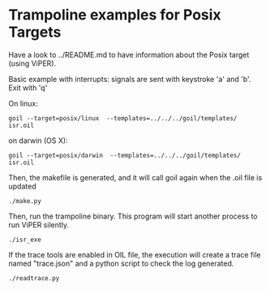 # Trampoline examples for Posix Targets

Have a look to ../README.md to have information about the Posix target (using ViPER).

Basic example with interrupts: signals are sent with keystroke 'a' and 'b'. Exit with 'q'

On linux:
```
goil --target=posix/linux  --templates=../../../goil/templates/ isr.oil
```

on darwin (OS X):
```
goil --target=posix/darwin  --templates=../../../goil/templates/ isr.oil
```

Then, the makefile is generated, and it will call goil again when the .oil file is updated

```
./make.py
```

Then, run the trampoline binary. This program will start another process to run ViPER silently.

```
./isr_exe
```

If the trace tools are enabled in OIL file, the execution will create a trace file named "trace.json" and a python script to check the log generated.

```
./readtrace.py
```
